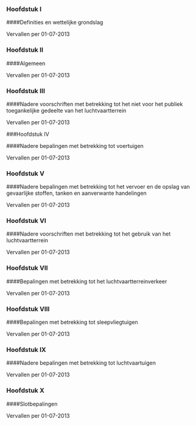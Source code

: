 <meta http-equiv='Content-Type' content='text/html; charset=utf-8' />

### Hoofdstuk I  

####Definities en wettelijke grondslag

Vervallen per 01-07-2013 

### Hoofdstuk II  

####Algemeen

Vervallen per 01-07-2013 

### Hoofdstuk III  

####Nadere voorschriften met betrekking tot het niet voor het publiek toegankelijke gedeelte van het luchtvaartterrein

Vervallen per 01-07-2013 

###Hoofdstuk IV 

####Nadere bepalingen met betrekking tot voertuigen

Vervallen per 01-07-2013 

### Hoofdstuk V  

####Nadere bepalingen met betrekking tot het vervoer en de opslag van gevaarlijke stoffen, tanken en aanverwante handelingen

Vervallen per 01-07-2013 

### Hoofdstuk VI  

####Nadere voorschriften met betrekking tot het gebruik van het luchtvaartterrein

Vervallen per 01-07-2013 

### Hoofdstuk VII  

####Bepalingen met betrekking tot het luchtvaartterreinverkeer

Vervallen per 01-07-2013 

### Hoofdstuk VIII  

####Bepalingen met betrekking tot sleepvliegtuigen

Vervallen per 01-07-2013 

### Hoofdstuk IX  

####Nadere bepalingen met betrekking tot luchtvaartuigen

Vervallen per 01-07-2013 

### Hoofdstuk X  

####Slotbepalingen

Vervallen per 01-07-2013 

